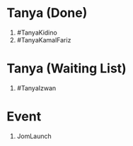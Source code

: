 # Tanya (Done)
1. #TanyaKidino
2. #TanyaKamalFariz

# Tanya (Waiting List)
1. #TanyaIzwan

# Event
1. JomLaunch
